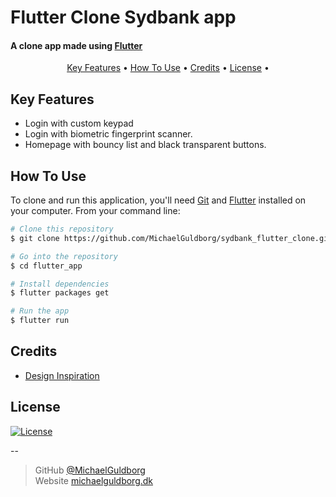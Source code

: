 

# Flutter Clone Sydbank app
#### A clone app made using <a href="https://flutter.dev" target="_blank">Flutter</a>

<p align="center">
  <a href="#key-features">Key Features</a> •
  <a href="#how-to-use">How To Use</a> •
  <a href="#credits">Credits</a> •
  <a href="#license">License</a> •
</p>

<!-- 
<p float="left">
  <img src="https://itsallwidgets.com/screenshots/app-417.png" width="200" />
  <img src="https://itsallwidgets.com/screenshots/app-417-1.png" width="200" /> 
  <img src="https://itsallwidgets.com/screenshots/app-417-2.png" width="200" />
  <img src="https://itsallwidgets.com/screenshots/app-417-3.png" width="200" />
</p>
-->

## Key Features

* Login with custom keypad
* Login with biometric fingerprint scanner.
* Homepage with bouncy list and black transparent buttons. 

## How To Use

To clone and run this application, you'll need [Git](https://git-scm.com) and [Flutter](https://flutter.dev/docs/get-started/install) installed on your computer.
From your command line:

```bash
# Clone this repository
$ git clone https://github.com/MichaelGuldborg/sydbank_flutter_clone.git

# Go into the repository
$ cd flutter_app

# Install dependencies
$ flutter packages get

# Run the app
$ flutter run
```

<!--
## Download

You can [download](https://play.google.com/store/apps/details?id=com.queenstech.todo) the latest installable version of Todo for Android.

 <a href="https://play.google.com/store/apps/details?id=com.queenstech.todo"><img src="https://play.google.com/intl/en_us/badges/images/generic/ne_badge_web_generic.png" width="250"></a>

-->


## Credits
- [Design Inspiration](https://sydbank.dk)

## License
[![License](http://img.shields.io/:license-mit-blue.svg?style=flat-square)](http://badges.mit-license.org)


--

> GitHub [@MichaelGuldborg](https://github.com/MichaelGuldborg)\
> Website [michaelguldborg.dk](http://michaelguldborg.dk)

